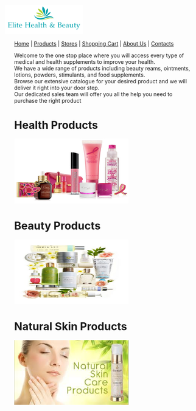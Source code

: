 <html>
  <body>
    <img src="logo.PNG" alt="Elite Health and Beaty Logo">
    <ul>
      <a href="index.php">Home</a> |
      <a href="prodcuts.php">Products</a> |
        <a href="stores.php">Stores</a> |
        <a href="cart.php">Shopping Cart</a> |
        <a href="about.php">About Us</a> |
      <a href="contact.php">Contacts</a>
      <br>
      <p>Welcome to the one stop place where you will access every type of medical and health supplements to improve your health.<br>
We have a wide range of products including beauty reams, ointments, lotions, powders, stimulants, and food supplements.<br>
Browse our extensive catalogue for your desired product and we will deliver it right into your door step.<br>
Our dedicated sales team will offer you all the help you need to purchase the right product<br>
      <h1> Health Products</h1>
       <img src="health-beauty-products-3-h350_orig.jpg" width="300" height="170">
      <br>
       <h1> Beauty Products</h1>
       <img src="green-beauty-.jpg" width="300" height="170">
      <br>
      <h1> Natural Skin Products </h1>
      <img src="skin.jpg" width="300" height="170">
  </body>
    
  </html>
